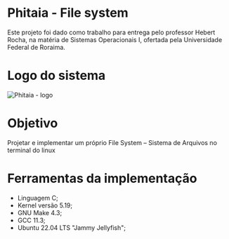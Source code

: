 # Phitaia - File system
Este projeto foi dado como trabalho para entrega pelo professor Hebert Rocha, na matéria de Sistemas Operacionais I, ofertada pela Universidade Federal de Roraima.
# Logo do sistema 
![Phitaia - logo](https://github.com/A-juli07/AnaJuliaVPACosta1GilbertoAlexsandro2WandersonMorais3_FinalProject_OS_RR_2023/assets/113532608/a3947ab0-15b1-4e28-b781-38ee35923c79)
# Objetivo
Projetar e implementar um próprio File System – Sistema de Arquivos no terminal do linux
# Ferramentas da implementação
- Linguagem C;
- Kernel versão 5.19;
- GNU Make 4.3;
- GCC 11.3;
- Ubuntu 22.04 LTS "Jammy Jellyfish";
